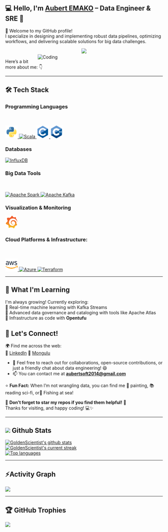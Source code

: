 ## 💻 Hello, I'm [Aubert EMAKO](https://www.linkedin.com/in/aubert-e-5a9305101/) – Data Engineer & SRE 🚀

👋 Welcome to my GitHub profile!  
I specialize in designing and implementing robust data pipelines, optimizing workflows, and delivering scalable solutions for big data challenges.  

<div align="center">
  <a href="https://github.com/Rez4-3yz/readme-typing-svg">
    <img src="https://readme-typing-svg.herokuapp.com?lines=🌟+Passionate+Data+Engineer+🌟;📊+Big+Data+Specialist+📊;⚙️+Cloud+Infrastructure+Expert+⚙️;📈+Data+Pipeline+Optimizer+📈&center=true&width=500&height=50">
  </a>
</div>
<img align="right" alt="Coding" width="400" src="https://cdn.dribbble.com/users/4382412/screenshots/15633275/media/085a014ebebde73e5cd510c93941f49a.gif">

Here’s a bit more about me: 👇

---

## 🛠️ **Tech Stack**
<p align="left">
<h3>Programming Languages</h3>
  <br>
   <br>
  <a href="https://www.python.org" target="_blank" rel="noreferrer">
    <img src="https://raw.githubusercontent.com/devicons/devicon/master/icons/python/python-original.svg" alt="Python" width="40" height="40"/>
  </a>
  <a href="https://www.scala-lang.org/" target="_blank" rel="noreferrer">
    <img src="https://www.vectorlogo.zone/logos/apache_spark/apache_spark-icon.svg" alt="Scala" width="40" height="40"/>
  </a>
  <a href="https://www.cprogramming.com/" target="_blank" rel="noreferrer">
    <img src="https://raw.githubusercontent.com/devicons/devicon/master/icons/c/c-original.svg" alt="C" width="40" height="40"/>
  </a>
  <a href="https://www.w3schools.com/cpp/" target="_blank" rel="noreferrer">
    <img src="https://raw.githubusercontent.com/devicons/devicon/master/icons/cplusplus/cplusplus-original.svg" alt="C++" width="40" height="40"/>
  </a>
</p>
<h3>Databases</h3>
<p align="left">
   <a href="https://www.influxdata.com/" target="_blank" rel="noreferrer">
    <img src="https://www.vectorlogo.zone/logos/influxdata/influxdata-icon.svg" alt="InfluxDB" width="40" height="40"/>
  </a>
 </p> 
<p align="left">
 <h3>Big Data Tools</h3>
  <br>
   <br>
  <a href="https://spark.apache.org/" target="_blank" rel="noreferrer">
    <img src="https://www.vectorlogo.zone/logos/apache_spark/apache_spark-ar21.svg" alt="Apache Spark" width="40" height="40"/>
  </a>
  <a href="https://kafka.apache.org/" target="_blank" rel="noreferrer">
    <img src="https://www.vectorlogo.zone/logos/apache_kafka/apache_kafka-icon.svg" alt="Apache Kafka" width="40" height="40"/>
  </a>
</p>

<h3>Visualization & Monitoring</h3>
<p align="left">
 <a href="https://grafana.com/" target="_blank" rel="noreferrer">
    <img src="https://raw.githubusercontent.com/devicons/devicon/master/icons/grafana/grafana-original.svg" alt="Grafana" width="40" height="40"/>
  </a>
</p>
<p align="left">
<h3>Cloud Platforms & Infrastructure:</h3>
  <br>
   <br>
  <a href="https://aws.amazon.com" target="_blank" rel="noreferrer">
    <img src="https://raw.githubusercontent.com/devicons/devicon/master/icons/amazonwebservices/amazonwebservices-original-wordmark.svg" alt="AWS" width="40" height="40"/>
  </a>
  <a href="https://azure.microsoft.com/en-in/" target="_blank" rel="noreferrer">
    <img src="https://www.vectorlogo.zone/logos/microsoft_azure/microsoft_azure-icon.svg" alt="Azure" width="40" height="40"/>
  </a>
  <a href="https://www.terraform.io/" target="_blank" rel="noreferrer">
    <img src="https://www.vectorlogo.zone/logos/terraformio/terraformio-icon.svg" alt="Terraform" width="40" height="40"/>
  </a>
</p>

---

## 🌱 **What I'm Learning**
I'm always growing! Currently exploring:  
🔹 Real-time machine learning with Kafka Streams  
🔹 Advanced data governance and cataloging with tools like Apache Atlas  
🔹 Infrastructure as code with **Opentufu**  

## 🤝 **Let's Connect!**
🌍 Find me across the web:  
🔗 [LinkedIn](https://www.linkedin.com/in/aubert-e-5a9305101/)
🔗 [Mongulu](https://www.mongulu.cm/en_index.html)  

- 💬 Feel free to reach out for collaborations, open-source contributions, or just a friendly chat about data engineering! 😄
- 📫 You can contact me at **aubertsoft2014@gmail.com** 

⭐️ **Fun Fact:** When I’m not wrangling data, you can find me 🎨 painting, 📚 reading sci-fi, or🎣 Fishing at sea!

🔔 **Don’t forget to star my repos if you find them helpful!** 🌟  
Thanks for visiting, and happy coding! 💻✨

---

## <img src="https://media.giphy.com/media/iY8CRBdQXODJSCERIr/giphy.gif" width="35"><b> Github Stats </b>

[![GoldenScientist's github stats](https://bad-apple-github-readme.vercel.app/api?username=GoldenScientist&show_icons=true&count_private=true&line_height=20&icon_color=00b3ff&theme=blue-green&title_color=00b3ff)](#)  
[![GoldenScientist's current streak](https://streak-stats.demolab.com/?user=GoldenScientist&count_private=true&theme=blue-green&title_color=00b3ff)](#)  
[![Top languages](https://github-readme-mwendwa.vercel.app/api/top-langs/?username=GoldenScientist&layout=compact&count_private=true&theme=blue-green&title_color=00b3ff)](#)

---

## ⚡Activity Graph
<img align="center" src="https://github-readme-activity-graph.vercel.app/graph?username=GoldenScientist&theme=react-dark"/>

---

## 🏆 GitHub Trophies
![](https://github-profile-trophy.vercel.app/?username=GoldenScientist&theme=default&no-frame=false&no-bg=false&margin-w=4)
